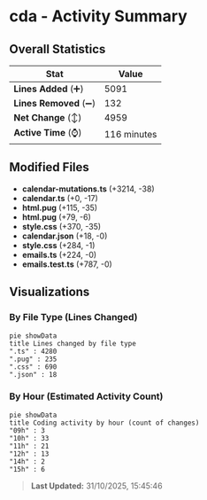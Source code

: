 # cda - Activity Summary 

## Overall Statistics

| Stat                   | Value                                                             |
| ---------------------- | ----------------------------------------------------------------- |
| **Lines Added** (➕)   | 5091                                          |
| **Lines Removed** (➖) | 132                                        |
| **Net Change** (↕)    | 4959                |
| **Active Time** (⌚)   | 116 minutes |


## Modified Files
- **calendar-mutations.ts** (+3214, -38)
- **calendar.ts** (+0, -17)
- **html.pug** (+115, -35)
- **html.pug** (+79, -6)
- **style.css** (+370, -35)
- **calendar.json** (+18, -0)
- **style.css** (+284, -1)
- **emails.ts** (+224, -0)
- **emails.test.ts** (+787, -0)

## Visualizations

### By File Type (Lines Changed)

```mermaid
pie showData
title Lines changed by file type
".ts" : 4280
".pug" : 235
".css" : 690
".json" : 18
```

### By Hour (Estimated Activity Count)

```mermaid
pie showData
title Coding activity by hour (count of changes)
"09h" : 3
"10h" : 33
"11h" : 21
"12h" : 13
"14h" : 2
"15h" : 6
```


> **Last Updated:** 31/10/2025, 15:45:46